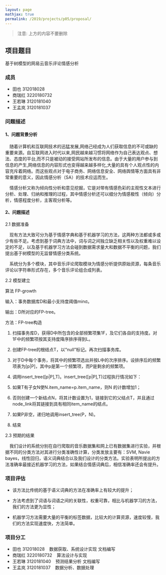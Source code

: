 ```yaml
---
layout: page
mathjax: true
permalink: /2019/projects/p05/proposal/
---
```


> 注意: 上方的内容不要删除

## 项目题目 
基于树模型的网易云音乐评论情感分析

### 成员
* 田也 312018028
* 商瑞红 3220180732
* 王若琳 3120181040
* 王孟岚 3120181037

### 问题描述

#### 1、问题背景分析

&ensp;&ensp;随着计算机和互联网技术的迅猛发展,网络己经成为人们获取信息的不可或缺的重要来源。自互联网进入时代以来,网民越来越习惯将网络作为自己表达观点、想法、态度的平台,而不只是被动的接受网站所发布的信息。由于大量的用户参与到信息的产生,网络信息的内容形式也变得越来越多样化,大量的具有个人观点性的内容充斥着网络。而这些观点对于电子商务、网络信息安全、网络舆情等方面具有非常重要的意义，因此情感分析（SA）的技术应运而生。

&ensp;&ensp;情感分析又称为倾向性分析和意见挖掘，它是对带有情感色彩的主观性文本进行分析、处理、归纳和推理的过程，其中情感分析还可以细分为情感极性（倾向）分析，情感程度分析，主客观分析等。

#### 2、问题描述
2.1 数据准备

&ensp;&ensp;现有方法大致可分为基于情感字典和基于机器学习的方法，这两种方法都或多或少有些不足。考虑到基于词典方法中，词与词之间独立缺乏相关性以及权重难以设定的不足，以及基于机器学习方法会碰到数据需求量大和数据不平衡的问题，我们提出基于树模型的无监督情感分类系统。

&ensp;&ensp;系统分为多个模块，其中音乐评论爬取模块为情感分析提供原始资源，每条音乐评论以字符串形式存在，多个音乐评论组合成列表。

2.2 模型建立

算法 FP-growth

输入：事务数据库D和最小支持度阈值minσ。

输出：D所对应的FP-tree。

方法：FP-tree构造

1.	扫描事务库D，获得D中所包含的全部频繁项集1F，及它们各自的支持度。对1F中的频繁项按其支持度降序排序得到L。

2.	创建FP-tree的根结点T，以“null”标记。再次扫描事务库。

3.	对于D中每个事务，将其中的频繁项选出并按L中的次序排序。设排序后的频繁项表为[p|P]，其中p是第一个频繁项，而P是剩余的频繁项。

4.	调用insert_tree([p|P],T)。insert_tree([p|P],T)过程执行情况如下：

5.	如果T有子女N使N.item_name=p.item_name，则N 的计数增加1；

6.	否则创建一个新结点N，将其计数设置为1，链接到它的父结点T，并且通过node_link将其链接到具有相同item_name的结点。

7.	如果P非空，递归地调用insert_tree(P，N)。

8.	结束

2.3 预期的结果

&ensp;&ensp;我们设计的系统分别在自行爬取的音乐数据集和网上已有数据集进行实验，并根据不同的分类方法对其进行分类准确性计算，分类发放主要有：SVM, Navie bayes，线性回归，语义词典结合以及我们设计的分类方法。实验表明所提出的方法准确率最接近机器学习的方法，如果结合情感词典后，相信准确率还会有提升。

### 项目评估

+ 该方法比传统的基于语义词典的方法在准确率上有较大的提升；

+ 方法考虑到了词语与词语之间的关联性，权重可靠，相比与机器学习的方法，我们的方法更为显性；

+ 机器学习方法需要大量的平衡的标签数据，比较大的计算资源，速度较慢，我们的方法实现速度快，方法简单。

### 项目分工

* 田也 312018028 &ensp; 数据获取、系统设计实现 文档编写
* 商瑞红 3220180732 &ensp; 算法设计与实现 
* 王若琳 3120181040 &ensp; 预测结果分析 文档编写
* 王孟岚 3120181037 &ensp; 数据分析、数据处理

